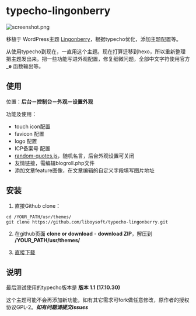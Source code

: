 # typecho-lingonberry

![screenshot.png](http://liboy.net/usr/uploads/2018/04/2144610357.png)

移植于 WordPress主题 [Lingonberry](https://wordpress.org/themes/lingonberry/)，根据typecho优化，添加主题配置等。

从使用typecho到现在，一直用这个主题。现在打算迁移到hexo，所以重新整理把主题发出来。把一些功能写进外观配置，修复细微问题，全部中文字符使用官方 **_e** 函数输出等。

## 使用

位置：**后台－控制台－外观－设置外观**

功能及使用：

  - touch icon配置
  - favicon 配置
  - logo 配置
  - ICP备案号 配置
  - [random-quotes.js](https://github.com/liboysoft/random-quotes.js)，随机名言，后台外观设置可关闭
  - 友情链接，需编辑blogroll.php文件
  - 添加文章feature图像，在文章编辑的自定义字段填写图片地址


## 安装

1. 直接Github clone：
```
cd /YOUR_PATH/usr/themes/
git clone https://github.com/liboysoft/typecho-lingonberry.git
```

2. 在github页面 **clone or download** - **download ZIP**，解压到 **/YOUR_PATH/usr/themes/**

3. [直接下载](https://github.com/liboysoft/typecho-lingonberry/releases/latest)

## 说明

最后测试使用的typecho版本是 **版本 1.1 (17.10.30)**

这个主题可能不会再添加新功能，如有其它需求可fork做任意修改，原作者的授权协议GPL-2。***如有问题请提交issues***
